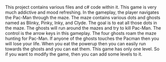 This project contains various files and c# code within it. This game is very much addictive and mood refreshing. In the gameplay, the player navigates the Pac-Man through the maze. The maze contains various dots and ghosts named as Blinky, Pinky, Inky, and Clyde. The goal is to eat all those dots in the maze. The ghosts will run around the mazes and try to kill Pac-Man. The control is the arrow keys in this gameplay. The four ghosts roam the maze hunting for Pac-Man. If anyone of the ghosts touches the Pacman then you will lose your life. When you eat the powerup then you can easily run towards the ghosts and you can eat them. This game has only one level. So if you want to modify the game, then you can add some levels to it.
